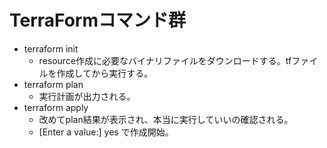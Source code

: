 # TerraFormコマンド群

- terraform init
  -  resource作成に必要なバイナリファイルをダウンロードする。tfファイルを作成してから実行する。
- terraform plan
  - 実行計画が出力される。
- terraform apply
  - 改めてplan結果が表示され、本当に実行していいの確認される。 
  - [Enter a value:] yes で作成開始。 
